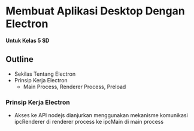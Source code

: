 # Membuat Aplikasi Desktop Dengan Electron
__Untuk Kelas 5 SD__

## Outline
- Sekilas Tentang Electron
- Prinsip Kerja Electron
  - Main Process, Renderer Process, Preload

### Prinsip Kerja Electron
- Akses ke API nodejs dianjurkan menggunakan mekanisme komunikasi ipcRenderer di renderer process ke ipcMain di main process
